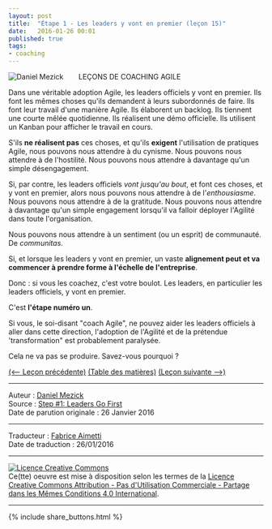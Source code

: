 ```yaml
---
layout: post
title:  "Étape 1 - Les leaders y vont en premier (leçon 15)"
date:   2016-01-26 00:01
published: true
tags:
- coaching
---
```


<div align="left" style="float:left; padding-right:30px" >
  <img title="Daniel Mezick" src="{{ site.url }}assets/daniel_mezick/daniel-mezick-002.png" />
</div>
LEÇONS DE COACHING AGILE

Dans une véritable adoption Agile, les leaders officiels y vont en premier. Ils font les mêmes choses qu'ils demandent à leurs subordonnés de faire. Ils font leur travail d'une manière Agile. Ils élaborent un backlog. Ils tiennent une courte mêlée quotidienne. Ils réalisent une démo officielle. Ils utilisent un Kanban pour afficher le travail en cours.

S'ils **ne réalisent pas** ces choses, et qu'ils **exigent** l'utilisation de pratiques Agile, nous pouvons nous attendre à du cynisme. Nous pouvons nous attendre à de l'hostilité. Nous pouvons nous attendre à davantage qu'un simple désengagement.

Si, par contre, les leaders officiels _vont jusqu'au bout_, et font ces choses, et y vont en premier, alors nous pouvons nous attendre à de l'_enthousiasme_. Nous pouvons nous attendre à de la gratitude. Nous pouvons nous attendre à davantage qu'un simple engagement lorsqu'il va falloir déployer l'Agilité dans toute l'organisation.

Nous pouvons nous attendre à un sentiment (ou un esprit) de communauté. De _communitas_.

Si, et lorsque les leaders y vont en premier, un vaste **alignement peut et va commencer à prendre forme à l'échelle de l'entreprise**.

Donc : si vous les coachez, c'est votre boulot. Les leaders, en particulier les leaders officiels, y vont en premier.

C'est **l'étape numéro un**.

Si vous, le soi-disant "coach Agile", ne pouvez aider les leaders officiels à aller dans cette direction, l'adoption de l'Agilité et de la prétendue 'transformation" est probablement paralysée.

Cela ne va pas se produire. Savez-vous pourquoi ?

[(<-- Leçon précédente)](http://www.les-traducteurs-agiles.org/2017/05/03/l-engagement-est-tout-lecon-14.html) [(Table des matières)](http://www.les-traducteurs-agiles.org/2015/02/15/lecons-de-coaching.html) [(Leçon suivante -->)](http://www.les-traducteurs-agiles.org/2016/12/28/alignez-les-equipes-sur-leurs-valeurs-fondamentales-des-que-possible-lecon-16)  

---
Auteur : [Daniel Mezick](https://twitter.com/danielmezick)  
Source : [Step #1: Leaders Go First](http://newtechusa.net/agile/leaders-go-first/)  
Date de parution originale : 26 Janvier 2016  

---
Traducteur : [Fabrice Aimetti](http://www.fabrice-aimetti.fr/)  
Date de traduction : 26/01/2016  

---

<a rel="license" href="http://creativecommons.org/licenses/by-nc-sa/4.0/"><img alt="Licence Creative Commons" style="border-width:0" src="http://i.creativecommons.org/l/by-nc-sa/4.0/88x31.png" /></a><br />Ce(tte) oeuvre est mise à disposition selon les termes de la <a rel="license" href="http://creativecommons.org/licenses/by-nc-sa/4.0/">Licence Creative Commons Attribution - Pas d'Utilisation Commerciale - Partage dans les Mêmes Conditions 4.0 International</a>.

---

{% include share_buttons.html %}
